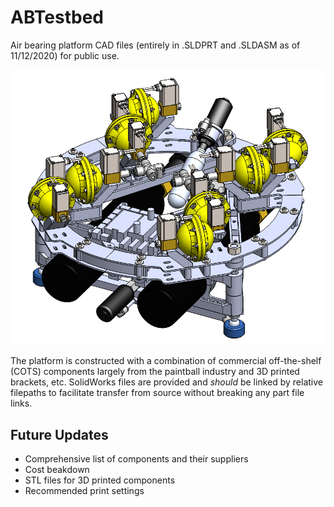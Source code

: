 # ABTestbed
Air bearing platform CAD files (entirely in .SLDPRT and .SLDASM as of 11/12/2020) for public use.

![Air bearing platform full CAD assembly screenshot](https://raw.githubusercontent.com/jwday/ABTestbed/master/FullAssembly_Capture.PNG)

The platform is constructed with a combination of commercial off-the-shelf (COTS) components largely from the paintball industry and 3D printed brackets, etc. SolidWorks files are provided and *should* be linked by relative filepaths to facilitate transfer from source without breaking any part file links.

## Future Updates
- Comprehensive list of components and their suppliers
- Cost beakdown
- STL files for 3D printed components
- Recommended print settings
